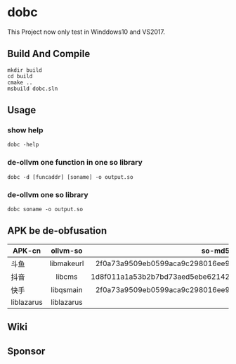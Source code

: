 # dobc

This Project now only test in Winddows10 and VS2017.

## Build And Compile

```
mkdir build
cd build
cmake ..
msbuild dobc.sln
```

## Usage

### show help
```
dobc -help
```
### de-ollvm one function in one so library
```
dobc -d [funcaddr] [soname] -o output.so 
```

### de-ollvm one so library
```
dobc soname -o output.so
```

## APK be de-obfusation

| APK-cn       | ollvm-so      | so-md5  | decode-so |
| ------------ |:-------------:| -----:|-----:| 
| 斗鱼         | libmakeurl    | 2f0a73a9509eb0599aca9c298016ee9 | 
| 抖音         | libcms        | 1d8f011a1a53b2b7bd73aed5ebe62142 |
| 快手         | libqsmain     | 2f0a73a9509eb0599aca9c298016ee9 |
| liblazarus  | liblazarus     |       |  [liblazarus.so](https://github.com/baikaishiuc/dobc/blob/main/data/liblazarus/test.so) |

## Wiki
## Sponsor
